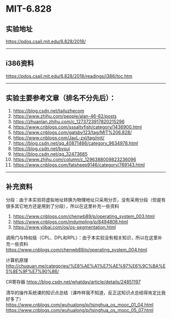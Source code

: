 # MIT-6.828

## 实验地址

https://pdos.csail.mit.edu/6.828/2018/

---

## i386资料

https://pdos.csail.mit.edu/6.828/2018/readings/i386/toc.htm

---

## 实验主要参考文章（排名不分先后）：

1. https://blog.csdn.net/tailuzhecom
2. https://www.zhihu.com/people/alan-46-62/posts
3. https://zhuanlan.zhihu.com/c_1273723917820215296
4. https://www.cnblogs.com/sssaltyfish/category/1436900.html
5. https://www.cnblogs.com/gatsby123/tag/MIT%206.828/
6. https://www.cnblogs.com/JayL-zxl/tag/mit/
7. https://blog.csdn.net/qq_40871466/category_9634978.html
8. https://blog.csdn.net/bysui
9. https://blog.csdn.net/qq_32473685
10. https://www.zhihu.com/column/c_1296388009823236096
11. https://www.cnblogs.com/fatsheep9146/category/769143.html

---

## 补充资料

分段：由于本实验将虚拟地址转换为物理地址只采用分页，没有采用分段（但是有很多其它地方还是用到了分段），所以在这里补充一些资料
1. https://www.cnblogs.com/chenwb89/p/operating_system_003.html
2. https://www.cnblogs.com/mdumpling/p/8494806.html
3. https://www.yiibai.com/os/os-segmentation.html

调用门与特权级（CPL、DPL和RPL）：由于本实验没有相关知识，所以在这里补充一些资料
https://www.cnblogs.com/chenwb89/p/operating_system_004.html

计算机原理
http://chuquan.me/categories/%E8%AE%A1%E7%AE%97%E6%9C%BA%E5%8E%9F%E7%90%86/

CR寄存器
https://blog.csdn.net/whatday/article/details/24851197

清华的操作系统课的知识点总结（课咋样我不知道，反正这知识点总结得肯定比我好多了）
https://www.cnblogs.com/wuhualong/p/tsinghua_os_mooc_01_04.html
https://www.cnblogs.com/wuhualong/p/tsinghua_os_mooc_05_07.html



